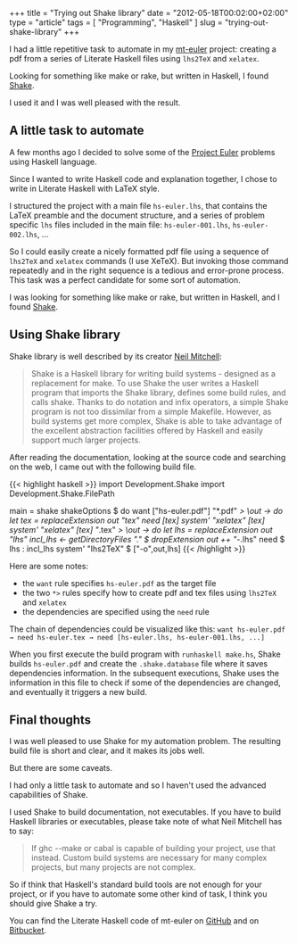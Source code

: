 +++
title      = "Trying out Shake library"
date       = "2012-05-18T00:02:00+02:00"
type       = "article"
tags       = [ "Programming", "Haskell" ]
slug       = "trying-out-shake-library"
+++

I had a little repetitive task to automate in my
[mt-euler](https://github.com/maurotrb/mt-euler) project:
creating a pdf from a series of Literate Haskell files
using `lhs2TeX` and `xelatex`.

Looking for something like make or rake, but written in Haskell,
I found [Shake](http://hackage.haskell.org/package/shake).

I used it and I was well pleased with the result.

<!--more-->
## A little task to automate
A few months ago I decided to solve some of the [Project Euler](http://projecteuler.net)
problems using Haskell language.

Since I wanted to write Haskell code and explanation together, I chose to write
in Literate Haskell with LaTeX style.

I structured the project with a main file `hs-euler.lhs`, that contains the LaTeX
preamble and the document structure, and a series of problem specific `lhs` files
included in the main file: `hs-euler-001.lhs`, `hs-euler-002.lhs`, ...

So I could easily create a nicely formatted pdf file using a sequence of `lhs2TeX`
and `xelatex` commands (I use XeTeX). But invoking those command repeatedly and
in the right sequence is a tedious and error-prone process. This task was
a perfect candidate for some sort of automation.

I was looking for something like make or rake, but written in Haskell, and I found
[Shake](http://hackage.haskell.org/package/shake).

## Using Shake library
Shake library is well described by its creator
[Neil Mitchell](http://neilmitchell.blogspot.it/):

> Shake is a Haskell library for writing build systems - designed as a replacement for make. To use Shake the user writes a Haskell program that imports the Shake library, defines some build rules, and calls shake. Thanks to do notation and infix operators, a simple Shake program is not too dissimilar from a simple Makefile. However, as build systems get more complex, Shake is able to take advantage of the excellent abstraction facilities offered by Haskell and easily support much larger projects.

After reading the documentation, looking at the source code and
searching on the web, I came out with the following build file.

{{< highlight haskell >}}
import Development.Shake
import Development.Shake.FilePath

main = shake shakeOptions $ do
         want ["hs-euler.pdf"]
         "*.pdf" *> \out -> do
           let tex = replaceExtension out "tex"
           need [tex]
           system' "xelatex" [tex]
           system' "xelatex" [tex]
         "*.tex" *> \out -> do
           let lhs = replaceExtension out "lhs"
           incl_lhs <- getDirectoryFiles "." $ dropExtension out ++ "-*.lhs"
           need $ lhs : incl_lhs
           system' "lhs2TeX" $ ["-o",out,lhs]
{{< /highlight >}}

Here are some notes:

* the `want` rule specifies `hs-euler.pdf` as the target file
* the two `*>` rules specify how to create pdf and tex files using `lhs2TeX` and `xelatex`
* the dependencies are specified using the `need` rule

The chain of dependencies could be visualized like this:
`want hs-euler.pdf → need hs-euler.tex → need [hs-euler.lhs, hs-euler-001.lhs, ...]`

When you first execute the build program with `runhaskell make.hs`,
Shake builds `hs-euler.pdf` and create the `.shake.database` file where
it saves dependencies information.
In the subsequent executions, Shake uses the information in this file
to check if some of the dependencies are changed, and eventually
it triggers a new build.

## Final thoughts
I was well pleased to use Shake for my automation problem.
The resulting build file is short and clear, and it makes its jobs well.

But there are some caveats.

I had only a little task to automate and so I haven't used the advanced
capabilities of Shake.

I used Shake to build documentation, not executables. If you have to
build Haskell libraries or executables, please take note of what Neil
Mitchell has to say:

> If ghc --make or cabal is capable of building your project, use that instead. Custom build systems are necessary for many complex projects, but many projects are not complex.

So if think that Haskell's standard build tools are not enough
for your project, or if you have to automate some other kind of task,
I think you should give Shake a try.

You can find the Literate Haskell code of mt-euler on
[GitHub](https://github.com/maurotrb/mt-euler) and on
[Bitbucket](https://bitbucket.org/maurotrb/mt-euler).
